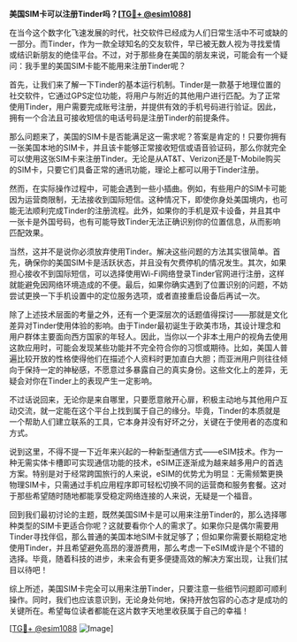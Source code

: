 **美国SIM卡可以注册Tinder吗？[[TG💪+ @esim1088](https://t.me/s/esim1088)]**

在当今这个数字化飞速发展的时代，社交软件已经成为人们日常生活中不可或缺的一部分。而Tinder，作为一款全球知名的交友软件，早已被无数人视为寻找爱情或结识新朋友的绝佳平台。不过，对于那些身在美国的朋友来说，可能会有一个疑问：我手里的美国SIM卡能不能用来注册Tinder呢？

首先，让我们来了解一下Tinder的基本运行机制。Tinder是一款基于地理位置的社交软件，它通过GPS定位功能，将用户与附近的其他用户进行匹配。为了正常使用Tinder，用户需要完成账号注册，并提供有效的手机号码进行验证。因此，拥有一个合法且可接收短信的电话号码是注册Tinder的前提条件。

那么问题来了，美国的SIM卡是否能满足这一需求呢？答案是肯定的！只要你拥有一张美国本地的SIM卡，并且该卡能够正常接收短信或语音验证码，那么你就完全可以使用这张SIM卡来注册Tinder。无论是从AT&T、Verizon还是T-Mobile购买的SIM卡，只要它们具备正常的通讯功能，理论上都可以用于Tinder注册。

然而，在实际操作过程中，可能会遇到一些小插曲。例如，有些用户的SIM卡可能因为运营商限制，无法接收到国际短信。这种情况下，即使你身处美国境内，也可能无法顺利完成Tinder的注册流程。此外，如果你的手机是双卡设备，并且其中一张卡是外国号码，也有可能导致Tinder无法正确识别你的位置信息，从而影响匹配效果。

当然，这并不是说你必须放弃使用Tinder。解决这些问题的方法其实很简单。首先，确保你的美国SIM卡是活跃状态，并且没有欠费停机的情况发生。其次，如果担心接收不到国际短信，可以选择使用Wi-Fi网络登录Tinder官网进行注册，这样就能避免因网络环境造成的不便。最后，如果你确实遇到了位置识别的问题，不妨尝试更换一下手机设置中的定位服务选项，或者直接重启设备后再试一次。

除了上述技术层面的考量之外，还有一个更深层次的话题值得探讨——那就是文化差异对Tinder使用体验的影响。由于Tinder最初诞生于欧美市场，其设计理念和用户群体主要面向西方国家的年轻人。因此，当你以一个非本土用户的视角去使用这款应用时，可能会发现某些功能并不完全符合你的习惯或期待。比如，美国人普遍比较开放的性格使得他们在描述个人资料时更加直白大胆；而亚洲用户则往往倾向于保持一定的神秘感，不愿意过多暴露自己的真实身份。这些文化上的差异，无疑会对你在Tinder上的表现产生一定影响。

不过话说回来，无论你是来自哪里，只要愿意敞开心扉，积极主动地与其他用户互动交流，就一定能在这个平台上找到属于自己的缘分。毕竟，Tinder的本质就是一个帮助人们建立联系的工具，它本身并没有好坏之分，关键在于使用者的态度和方式。

说到这里，不得不提一下近年来兴起的一种新型通信方式——eSIM技术。作为一种无需实体卡槽即可实现通信功能的技术，eSIM正逐渐成为越来越多用户的首选方案。特别是对于经常跨国旅行的人来说，eSIM的优势尤为明显：无需频繁更换物理SIM卡，只需通过手机应用程序即可轻松切换不同的运营商和服务套餐。这对于那些希望随时随地都能享受稳定网络连接的人来说，无疑是一个福音。

回到我们最初讨论的主题，既然美国SIM卡是可以用来注册Tinder的，那么选择哪种类型的SIM卡更适合你呢？这就要看你个人的需求了。如果你只是偶尔需要用Tinder寻找伴侣，那么普通的美国本地SIM卡就足够了；但如果你需要长期稳定地使用Tinder，并且希望避免高昂的漫游费用，那么考虑一下eSIM或许是个不错的选择。毕竟，随着科技的进步，未来会有更多便捷高效的解决方案出现，让我们拭目以待吧！

综上所述，美国SIM卡完全可以用来注册Tinder，只要注意一些细节问题即可顺利操作。同时，我们也应该意识到，无论身处何地，保持开放包容的心态才是成功的关键所在。希望每位读者都能在这片数字天地里收获属于自己的幸福！

[[TG💪+ @esim1088](https://t.me/s/esim1088) ![Image](https://i.postimg.cc/4NQfJmqS/Snipaste-2025-05-13-00-14-12.png)]
